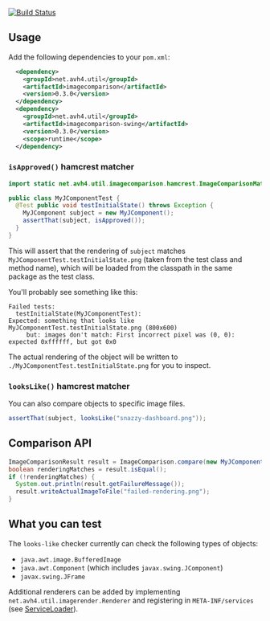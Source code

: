 [![Build Status](https://secure.travis-ci.org/avh4/imagecomparison.png?branch=master)](http://travis-ci.org/avh4/imagecomparison)

## Usage

Add the following dependencies to your `pom.xml`:

```xml
  <dependency>
    <groupId>net.avh4.util</groupId>
    <artifactId>imagecomparison</artifactId>
    <version>0.3.0</version>
  </dependency>
  <dependency>
    <groupId>net.avh4.util</groupId>
    <artifactId>imagecomparison-swing</artifactId>
    <version>0.3.0</version>
    <scope>runtime</scope>
  </dependency>
```

### `isApproved()` hamcrest matcher

```java
import static net.avh4.util.imagecomparison.hamcrest.ImageComparisonMatchers.*;

public class MyJComponentTest {
  @Test public void testInitialState() throws Exception {
    MyJComponent subject = new MyJComponent();
    assertThat(subject, isApproved());
  }
}
```

This will assert that the rendering of `subject` matches `MyJComponentTest.testInitialState.png` (taken 
from the test class and method name), which will be loaded from the classpath in the same package as the test class.

You'll probably see something like this:

```
Failed tests: 
  testInitialState(MyJComponentTest): 
Expected: something that looks like MyJComponentTest.testInitialState.png (800x600)
     but: images don't match: First incorrect pixel was (0, 0): expected 0xffffff, but got 0x0
```

The actual rendering of the object will be written to `./MyJComponentTest.testInitialState.png` for you to inspect.

### `looksLike()` hamcrest matcher

You can also compare objects to specific image files.

```java
assertThat(subject, looksLike("snazzy-dashboard.png"));
```


## Comparison API

```java
ImageComparisonResult result = ImageComparison.compare(new MyJComponent(), "./snazzy-dashboard.png");
boolean renderingMatches = result.isEqual();
if (!renderingMatches) {
  System.out.println(result.getFailureMessage());
  result.writeActualImageToFile("failed-rendering.png");
}
```

## What you can test

The `looks-like` checker currently can check the following types of objects:

* `java.awt.image.BufferedImage`
* `java.awt.Component` (which includes `javax.swing.JComponent`)
* `javax.swing.JFrame`

Additional renderers can be added by implementing `net.avh4.util.imagerender.Renderer` and registering in `META-INF/services`
(see [ServiceLoader](http://docs.oracle.com/javase/6/docs/api/java/util/ServiceLoader.html)).

